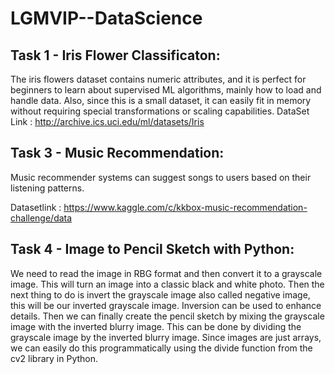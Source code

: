 # LGMVIP--DataScience





## Task 1 - Iris Flower Classificaton:
   The iris flowers dataset contains numeric attributes, and it is perfect for beginners to learn about supervised ML algorithms,
   mainly how to load and handle data. Also, since this is a small dataset, it can easily fit in memory without requiring special 
   transformations or scaling capabilities.
                       DataSet Link : http://archive.ics.uci.edu/ml/datasets/Iris


## Task 3 - Music Recommendation:

Music recommender systems can suggest songs to users based on their listening patterns.

Datasetlink :
https://www.kaggle.com/c/kkbox-music-recommendation-challenge/data




## Task 4 - Image to Pencil Sketch with Python:

We need to read the image in RBG format and then convert it to a grayscale image. This will turn an image into a classic black and white photo. Then the next thing to do is invert the grayscale image also called negative image, this will be our inverted grayscale image. Inversion can be used to enhance details. Then we can finally create the pencil sketch by mixing the grayscale image with the inverted blurry image. This can be done by dividing the grayscale image by the inverted blurry image. Since images are just arrays, we can easily do this programmatically using the divide function from the cv2 library in Python.

